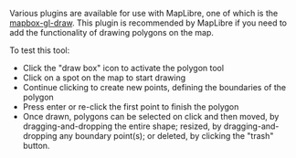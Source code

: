Various plugins are available for use with MapLibre, one of which is the [mapbox-gl-draw](https://github.com/mapbox/mapbox-gl-draw). This plugin is recommended by MapLibre if you need to add the functionality of drawing polygons on the map.

To test this tool:
- Click the "draw box" icon to activate the polygon tool
- Click on a spot on the map to start drawing
- Continue clicking to create new points, defining the boundaries of the polygon
- Press enter or re-click the first point to finish the polygon
- Once drawn, polygons can be selected on click and then moved, by dragging-and-dropping the entire shape; resized, by dragging-and-dropping any boundary point(s); or deleted, by clicking the "trash" button.